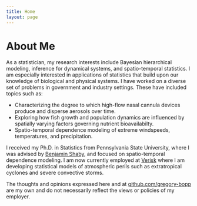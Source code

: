 ```yaml
---
title: Home
layout: page
---
```


# About Me

As a statistician, my research interests include Bayesian hierarchical modeling, inference for dynamical systems, and spatio-temporal statistics. I am especially interested in applications of statistics that build upon our knowledge of biological and physical systems. I have worked on a diverse set of problems in government and industry settings. These have included topics such as:
 
 - Characterizing the degree to which high-flow nasal cannula devices produce and disperse aerosols over time.
 - Exploring how fish growth and population dynamics are influenced by spatially varying factors governing nutrient bioavailabilty.
 - Spatio-temporal dependence modeling of extreme windspeeds, temperatures, and precipitation.

I received my Ph.D. in Statistics from Pennsylvania State University, where I was advised by [Benjamin Shaby](https://www.stat.colostate.edu/~bshaby/), and focused on spatio-temporal dependence modeling. I am now currently employed at [Verisk](https://www.verisk.com) where I am developing statistical models of atmospheric perils such as extratropical cyclones and severe convective storms.

The thoughts and opinions expressed here and at [github.com/gregory-bopp](github.com/gregory-bopp) are my own and do not necessarily reflect the views or policies of my employer.
